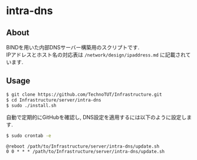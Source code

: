 # intra-dns
## About
BINDを用いた内部DNSサーバー構築用のスクリプトです.  
IPアドレスとホスト名の対応表は `/network/design/ipaddress.md` に記載されています.
## Usage
```sh
$ git clone https://github.com/TechnoTUT/Infrastructure.git
$ cd Infrastructure/server/intra-dns
$ sudo ./install.sh
```
自動で定期的にGitHubを確認し, DNS設定を適用するには以下のように設定します.
```sh
$ sudo crontab -e
```
```crontab
@reboot /path/to/Infrastructure/server/intra-dns/update.sh
0 0 * * * /path/to/Infrastructure/server/intra-dns/update.sh
```